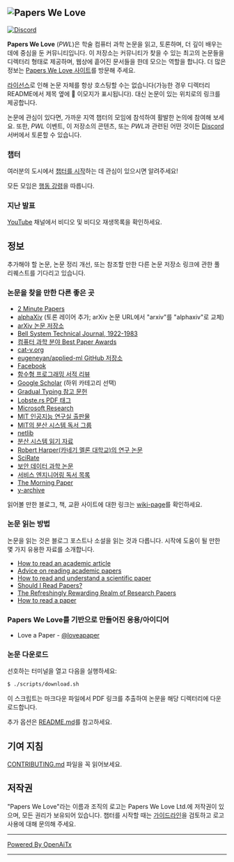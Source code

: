 ## ![Papers We Love](http://paperswelove.org/images/logo-top.svg)

 [![Discord](https://img.shields.io/static/v1?label=Discord&message=join%20us!&color=mediumslateblue)](https://discord.gg/Tu2VynkRWV)

**Papers We Love** (*PWL*)은 학술 컴퓨터 과학 논문을 읽고, 토론하며, 더 깊이 배우는 데에 중심을 둔 커뮤니티입니다. 이 저장소는 커뮤니티가 찾을 수 있는 최고의 논문들을 디렉터리 형태로 제공하며, 웹상에 흩어진 문서들을 한데 모으는 역할을 합니다. 더 많은 정보는 [Papers We Love 사이트](http://paperswelove.org/)를 방문해 주세요.

[라이선스](https://github.com/papers-we-love/papers-we-love/blob/master/.github/CONTRIBUTING.md#respect-content-licenses)로 인해 논문 자체를 항상 호스팅할 수는 없습니다(가능한 경우 디렉터리 README에서 제목 옆에 :scroll: 이모지가 표시됩니다). 대신 논문이 있는 위치로의 링크를 제공합니다.

논문에 관심이 있다면, 가까운 지역 챕터의 모임에 참석하여 활발한 논의에 참여해 보세요. 또한, *PWL* 이벤트, 이 저장소의 콘텐츠, 또는 *PWL*과 관련된 어떤 것이든 [Discord](https://discord.gg/Tu2VynkRWV) 서버에서 토론할 수 있습니다.

### 챕터

여러분의 도시에서 [챕터를 시작](https://github.com/papers-we-love/organizers)하는 데 관심이 있으시면 알려주세요!

모든 모임은 [행동 강령](CODE_OF_CONDUCT.md)을 따릅니다.

### 지난 발표

[YouTube](https://www.youtube.com/user/PapersWeLove) 채널에서 비디오 및 비디오 재생목록을 확인하세요.

## 정보

추가해야 할 논문, 논문 정리 개선, 또는 참조할 만한 다른 논문 저장소 링크에 관한 풀 리퀘스트를 기다리고 있습니다.

### 논문을 찾을 만한 다른 좋은 곳

* [2 Minute Papers](https://www.youtube.com/user/keeroyz)
* [alphaXiv](https://www.alphaxiv.org/) (토론 레이어 추가; arXiv 논문 URL에서 "arxiv"를 "alphaxiv"로 교체)
* [arXiv 논문 저장소](http://arxiv.org/)
* [Bell System Technical Journal, 1922-1983](https://www.bell-labs.com/our-research/technical-journal/)
* [컴퓨터 과학 분야 Best Paper Awards](http://jeffhuang.com/best_paper_awards.html)
* [cat-v.org](http://doc.cat-v.org/)
* [eugeneyan/applied-ml GitHub 저장소](https://github.com/eugeneyan/applied-ml)
* [Facebook](https://research.facebook.com/publications/)
* [함수형 프로그래밍 서적 리뷰](http://alexott.net/en/fp/books/)
* [Google Scholar](http://scholar.google.com/citations?view_op=top_venues&hl=en&vq=eng) (하위 카테고리 선택)
* [Gradual Typing 참고 문헌](http://samth.github.io/gradual-typing-bib/)
* [Lobste.rs PDF 태그](https://lobste.rs/t/pdf)
* [Microsoft Research](https://www.microsoft.com/en-us/research/publications/)
* [MIT 인공지능 연구실 출판물](http://dspace.mit.edu/handle/1721.1/39813)
* [MIT의 분산 시스템 독서 그룹](http://dsrg.pdos.csail.mit.edu/)
* [netlib](http://www.netlib.org/)
* [분산 시스템 읽기 자료](http://christophermeiklejohn.com/distributed/systems/2013/07/12/readings-in-distributed-systems.html)
* [Robert Harper(카네기 멜론 대학교)의 연구 논문](https://www.cs.cmu.edu/~rwh/papers/index.html)
* [SciRate](https://scirate.com/)
* [보안 데이터 과학 논문](http://www.covert.io/the-definitive-security-datascience-and-machinelearning-guide/)
* [서비스 엔지니어링 독서 목록](https://github.com/mmcgrana/services-engineering)
* [The Morning Paper](http://blog.acolyer.org/)
* [y-archive](http://yarchive.net/comp/index.html)

읽어볼 만한 블로그, 책, 교환 사이트에 대한 링크는 [wiki-page](https://github.com/papers-we-love/papers-we-love/wiki/Other-Good-Sources-of-Reading-Material)를 확인하세요.

### 논문 읽는 방법

논문을 읽는 것은 블로그 포스트나 소설을 읽는 것과 다릅니다. 시작에 도움이 될 만한 몇 가지 유용한 자료를 소개합니다.

* [How to read an academic article](http://organizationsandmarkets.com/2010/08/31/how-to-read-an-academic-article/)
* [Advice on reading academic papers](https://userpages.umbc.edu/~akmassey/posts/2012-02-15-advice-on-reading-academic-papers.html)
* [How to read and understand a scientific paper](http://violentmetaphors.com/2013/08/25/how-to-read-and-understand-a-scientific-paper-2/)
* [Should I Read Papers?](http://michaelrbernste.in/2014/10/21/should-i-read-papers.html)
* [The Refreshingly Rewarding Realm of Research Papers](https://www.youtube.com/watch?v=8eRx5Wo3xYA)
* [How to read a paper](http://ccr.sigcomm.org/online/files/p83-keshavA.pdf)

### Papers We Love를 기반으로 만들어진 응용/아이디어

* Love a Paper - [@loveapaper](https://twitter.com/loveapaper)

### 논문 다운로드

선호하는 터미널을 열고 다음을 실행하세요:

```bash
$ ./scripts/download.sh
```

이 스크립트는 마크다운 파일에서 PDF 링크를 추출하여 논문을 해당 디렉터리에 다운로드합니다.

추가 옵션은 [README.md](./scripts/README.md)를 참고하세요.

## 기여 지침

[CONTRIBUTING.md](https://github.com/papers-we-love/papers-we-love/blob/master/.github/CONTRIBUTING.md) 파일을 꼭 읽어보세요.

## 저작권

"Papers We Love"라는 이름과 조직의 로고는 Papers We Love Ltd.에 저작권이 있으며, 모든 권리가 보유되어 있습니다. 챕터를 시작할 때는 [가이드라인](https://github.com/papers-we-love/papers-we-love/wiki/Creating-a-PWL-chapter)을 검토하고 로고 사용에 대해 문의해 주세요.

---

[Powered By OpenAiTx](https://github.com/OpenAiTx/OpenAiTx)

---